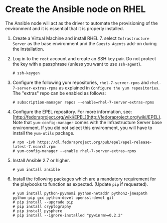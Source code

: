# Create the Ansible node on RHEL

The Ansible node will act as the driver to automate the provisioning of the environment and it is essential that it is properly installed.

1.  Create a Virtual Machine and install RHEL 7. select `Infrastructure Server` as the base environment and the `Guests Agents` add-on during the installation.

2.  Log in to the `root` account and create an SSH key pair. Do not protect the key with a passphrase (unless you want to use `ssh-agent`).

    ```
    # ssh-keygen
    ```

3.  Configure the following yum repositories, `rhel-7-server-rpms` and `rhel-7-server-extras-rpms` as explained in `Configure the yum repositories`. The "extras" repo can be enabled as follows:

    ```
    # subscription-manager repos --enable=rhel-7-server-extras-rpms
    ```

4.  Configure the EPEL repository. For more information, see: [http://fedoraproject.org/wiki/EPEL](http://fedoraproject.org/wiki/EPEL). Note that `yum-config-manager` comes with the Infrastructure Server base environment. If you did not select this environment, you will have to install the `yum-utils` package.

    ```
    # rpm -ivh https://dl.fedoraproject.org/pub/epel/epel-release-latest-7.noarch.rpm 
    # yum-config-manager --enable rhel-7-server-extras-rpms
    ```

5.  Install Ansible 2.7 or higher.

    ```
    # yum install ansible
    ```

6.  Install the following packages which are a mandatory requirement for the playbooks to function as expected. (Update `pip` if requested).

    ```
    # yum install python-pyvmomi python-netaddr python2-jmespath python-pip gcc python-devel openssl-devel git 
    # pip install --upgrade pip 
    # pip install cryptography 
    # pip install pysphere 
    # pip install --ignore-installed "pywinrm>=0.2.2"
    ```


